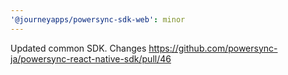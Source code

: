 ```yaml
---
'@journeyapps/powersync-sdk-web': minor
---
```


Updated common SDK. Changes https://github.com/powersync-ja/powersync-react-native-sdk/pull/46
